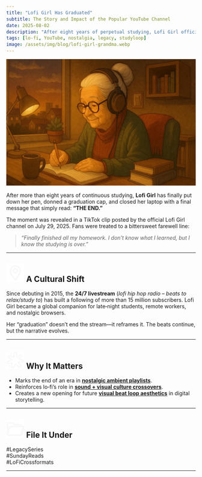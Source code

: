 ```yaml
---
title: "Lofi Girl Has Graduated"
subtitle: The Story and Impact of the Popular YouTube Channel
date: 2025-08-02
description: "After eight years of perpetual studying, Lofi Girl officially 'graduates'—what it means for the livestream phenomenon and lo‑fi culture."
tags: [lo‑fi, YouTube, nostalgia, legacy, studyloop]
image: /assets/img/blog/lofi-girl-grandma.webp
---
```


![Parody illustration of Lofi Girl as a grandma after years of studying — fan meme parody](/assets/img/blog/lofi-girl-grandma.webp)

After more than eight years of continuous studying, **Lofi Girl** has finally put down her pen, donned a graduation cap, and closed her laptop with a final message that simply read: **“THE END.”**

The moment was revealed in a TikTok clip posted by the official Lofi Girl channel on July 29, 2025. Fans were treated to a bittersweet farewell line:

> _“Finally finished all my homework. I don’t know what I learned, but I know the studying is over.”_

---

## <img src="/assets/icons/pin.svg" alt="Pin icon" class="icon-sm" /> A Cultural Shift

Since debuting in 2015, the **24/7 livestream** (_lofi hip hop radio – beats to relax/study to_) has built a following of more than 15 million subscribers. Lofi Girl became a global companion for late‑night students, remote workers, and nostalgic browsers.

Her “graduation” doesn’t end the stream—it reframes it. The beats continue, but the narrative evolves.

---

## <img src="/assets/icons/splatter.svg" alt="Splatter icon" class="icon-sm" /> Why It Matters

- Marks the end of an era in **[nostalgic ambient playlists](/tags/nostalgic/)**.
- Reinforces lo‑fi’s role in **[sound + visual culture crossovers](/tags/crossovers/)**.
- Creates a new opening for future **[visual beat loop aesthetics](/tags/visual-beat-loop/)** in digital storytelling.

---

## <img src="/assets/icons/folder.svg" alt="Folder icon" class="icon-sm" /> File It Under

#LegacySeries  
#SundayReads  
#LoFiCrossformats

---

